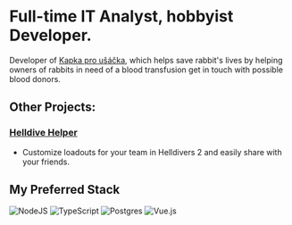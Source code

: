# Full-time IT Analyst, hobbyist Developer.

Developer of [Kapka pro ušáčka](https://www.kapkaprousacka.cz), which helps save rabbit's lives by helping owners of rabbits in need of a blood transfusion get in touch with possible blood donors.

## Other Projects:

### [Helldive Helper](https://www.helldivehelper.net)
- Customize loadouts for your team in Helldivers 2 and easily share with your friends. 

## My Preferred Stack
![NodeJS](https://img.shields.io/badge/node.js-6DA55F?style=for-the-badge&logo=node.js&logoColor=white) ![TypeScript](https://img.shields.io/badge/typescript-%23007ACC.svg?style=for-the-badge&logo=typescript&logoColor=white) ![Postgres](https://img.shields.io/badge/postgres-%23316192.svg?style=for-the-badge&logo=postgresql&logoColor=white) ![Vue.js](https://img.shields.io/badge/vuejs-%2335495e.svg?style=for-the-badge&logo=vuedotjs&logoColor=%234FC08D)
